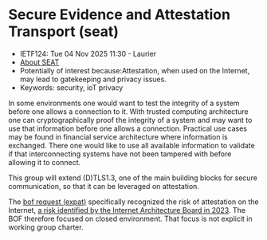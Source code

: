 # Secure Evidence and Attestation Transport (seat)


* <IETFschedule>IETF124: Tue 04 Nov 2025 11:30 - Laurier</IETFschedule>
* [About SEAT](https://datatracker.ietf.org/wg/seat/about/)
* Potentially of interest because:Attestation, when used on the Internet, may lead to gatekeeping and privacy issues.
* Keywords:  security, ioT privacy

In some environments one would want to test the integrity of a system before one allows a connection to it. With trusted computing architecture one can cryptographically proof the integrity of a system and may want to use that information before one allows a connection. Practical use cases may be found in financial service architecture where information is exchanged. There one would like to use all available information to validate if that interconnecting systems have not been tampered with before allowing it to connect. 

This group will extend (D)TLS1.3, one of the main building blocks for secure communication, so that it can be leveraged on attestation.

The [bof request (expat)](https://datatracker.ietf.org/doc/bofreq-fossati-tls-exported-attestation-expat/) specifically recognized the risk of attestation on the Internet, [a risk identified by the Internet Architecture Board in 2023](https://datatracker.ietf.org/doc/statement-iab-statement-on-the-risks-of-attestation-of-software-and-hardware-on-the-open-internet/). The BOF therefore focused on closed environment. That focus is not explicit in working group charter.